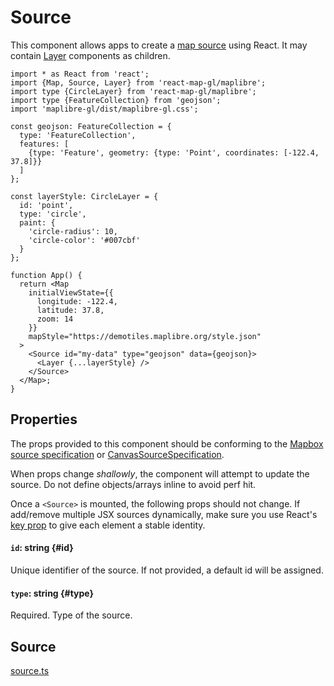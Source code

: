 # Source

This component allows apps to create a [map source](https://maplibre.org/maplibre-style-spec/sources/) using React. It may contain [Layer](./layer.md) components as children.


```tsx
import * as React from 'react';
import {Map, Source, Layer} from 'react-map-gl/maplibre';
import type {CircleLayer} from 'react-map-gl/maplibre';
import type {FeatureCollection} from 'geojson';
import 'maplibre-gl/dist/maplibre-gl.css';

const geojson: FeatureCollection = {
  type: 'FeatureCollection',
  features: [
    {type: 'Feature', geometry: {type: 'Point', coordinates: [-122.4, 37.8]}}
  ]
};

const layerStyle: CircleLayer = {
  id: 'point',
  type: 'circle',
  paint: {
    'circle-radius': 10,
    'circle-color': '#007cbf'
  }
};

function App() {
  return <Map
    initialViewState={{
      longitude: -122.4,
      latitude: 37.8,
      zoom: 14
    }}
    mapStyle="https://demotiles.maplibre.org/style.json"
  >
    <Source id="my-data" type="geojson" data={geojson}>
      <Layer {...layerStyle} />
    </Source>
  </Map>;
}
```


## Properties

The props provided to this component should be conforming to the [Mapbox source specification](https://maplibre.org/maplibre-style-spec/sources/) or [CanvasSourceSpecification](https://maplibre.org/maplibre-gl-js/docs/API/type-aliases/CanvasSourceSpecification/).

When props change _shallowly_, the component will attempt to update the source. Do not define objects/arrays inline to avoid perf hit.

Once a `<Source>` is mounted, the following props should not change. If add/remove multiple JSX sources dynamically, make sure you use React's [key prop](https://reactjs.org/docs/lists-and-keys.html#keys) to give each element a stable identity.

#### `id`: string {#id}

Unique identifier of the source. If not provided, a default id will be assigned.

#### `type`: string {#type}

Required. Type of the source.

## Source

[source.ts](https://github.com/visgl/react-map-gl/tree/master/modules/maplibre/src/components/source.ts)
